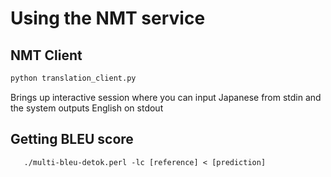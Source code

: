 # Using the NMT service


## NMT Client

```bash
python translation_client.py
```

Brings up interactive session where you can input Japanese from stdin and the system outputs English on stdout


## Getting BLEU score

```
   ./multi-bleu-detok.perl -lc [reference] < [prediction]
```
